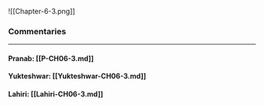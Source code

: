 ![[Chapter-6-3.png]]

### Commentaries

---

#### Pranab: [[P-CH06-3.md]]

#### Yukteshwar: [[Yukteshwar-CH06-3.md]]

#### Lahiri: [[Lahiri-CH06-3.md]]
